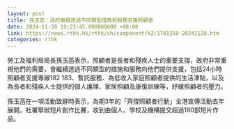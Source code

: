 ```yaml
---
layout: post
title: 孫玉菡：政府繼續透過不同類型措施和服務支援照顧者
date: 2024-11-28 19:23:45.000000000 +08:00
link: https://news.rthk.hk/rthk/ch/component/k2/1781268-20241128.htm
categories: rthk
---
```


勞工及福利局局長孫玉菡表示，照顧者是長者和殘疾人士的重要支撐，政府非常重視他們的需要，會繼續透過不同類型的措施和服務向他們提供支援，包括24小時照顧者支援專線182 183、暫託服務、為低收入家庭照顧者提供的生活津貼，以及為長者和殘疾人士提供的個人護理、家居照顧及康復訓練等，紓緩照顧者的壓力。

孫玉菡在一項活動致辭時表示，為期3年的「齊撐照顧者行動」全港宣傳活動去年展開。社署舉辦短片創作比賽，收到由個人、學校及機構提交超過180部短片作品。
